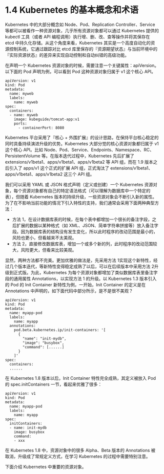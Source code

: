 # 1.4 Kubernetes 的基本概念和术语

Kubernetes 中的大部分概念如 Node、Pod、Replication Controller、Service 等都可以被看作一种资源对象，几乎所有资源对象都可以通过 Kubernetes 提供的 kubectl 工具（或者 API 编程调用）执行增、删、改、查等操作并将其保存在 etcd 中持久化存储。从这个角度来看，Kubernetes 其实是一个高度自动化的资源控制系统，它通过跟踪对比 etcd 库里保存的『资源期望状态』与当前环境中的『实际资源状态』的差异来实现自动控制和自动纠错的高级功能。

在声明一个 Kubernetes 资源对象的时候，需要注意一个关键属性：apiVersion。以下面的 Pod 声明为例，可以看到 Pod 这种资源对象归属于 v1 这个核心 API。

```text
apiVersion: v1
kind: Pod
metadata:
  name: myweb
  labels:
    name: myweb
spec:
  containers:
  - name: myweb
    image: kubeguide/tomcat-app:v1
    ports:
      - containerPort: 8080
```

Kubernetes 平台采用了『核心 + 外围扩展』的设计思路，在保持平台核心稳定的同时具备持续演进升级的优势。Kubernetes 大部分觉的核心资源对象都归属于 v1 这个核心 API。比如 Node、Pod、Service、Endpoints、Namespace、RC、PersistentVolume 等。在版本迭代过程中，Kubernetes 先后扩展了 extensions/v1beta1、apps/v1beta1、apps/v1beta2 等 API 组，而在 1.9 版本之后引入了 apps/v1 这个正式的扩展 API 组，正式淘汰了 extensions/v1beta1、apps/v1beta1、apps/v1beta2 这三个 API 组。

我们可以采用 YAML 或 JSON 格式声明（定义或创建）一个 Kubernetes 资源对象，每个资源对象都有自己的特定语法格式（可以理解为数据库中一个特定的表），但随着 Kubernetes 版本的持续升级，一些资源对象会不断引入新的属性。为了在不影响当前功能的情况下引入特性的支持，我们通常会采用下面两种典型方法：

* 方法 1，在设计数据库表的时候，在每个表中都增加一个很长的备注字段，之后扩展的数据以某种格式（如 XML、JSON、简单字符串拼接等）放入备注字段。因为数据库表的结构没有发生变化，所以此时程序的改动范围是最小的，风险也更小，但看越来不太美观。
* 方法 2，直接修改数据库表，增加一个或多个新的列，此时程序的改动范围较大，风险更大，但看来比较美观。

显然，两种方法都不完美。更加优雅的做法是，先采用方法 1实现这个新特性，经过几个版本迭代，等新特性变得稳定成熟了以后，可以在后续版本中采用方法 2升级到正式版。为此，Kubernetes 为每个资源对象都增加了类似数据库表里备注字段的通用属性 Annotations，以实现方法 1 的升级。以 Kubernetes 1.3 版本引入的 Pod 的 Init Container 新特性为例，一开始，Init Container 的定义是在 Annotations 中声明的，如下面代码中部分所示，是不是很不美观？

```text
apiVersion: v1
kind: Pod
metadata:
  name: myapp-pod
  labels:
    name: myapp
  annotations:
    pod.beta.kubernetes.ip/init-containers: '[
      {
        "name": "init-mydb",
        "image": "busybox",
        "command": [......]
      }
    ]'
spec:
  containers:
  ......
```

在 Kubernetes 1.8 版本以后，Init Container 特性完全成熟，其定义被放入 Pod 的 spec.initContainers 一节，看起来优雅了很多：

```text
apiVersion: v1
kind: Pod
metadata:
  name: myapp-pod
  labels:
    name: myapp
spec:
  initContainers:
  - name: init-mydb
    image: busybox
    command:
    - xxx
```

在 Kubernetes 1.8 中，资源对象中的很多 Alpha、Beta 版本的 Annotations 被取消，升级成了常规定义方式，在学习 Kubernetes 的过程中需要特别注意。

下面介绍 Kubernetes 中重要的资源对象。

